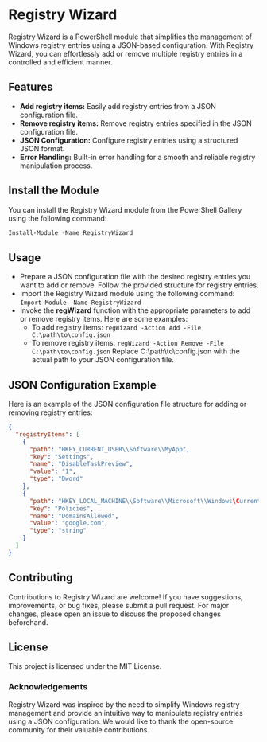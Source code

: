 # Registry Wizard

Registry Wizard is a PowerShell module that simplifies the management of Windows registry entries using a JSON-based configuration. With Registry Wizard, you can effortlessly add or remove multiple registry entries in a controlled and efficient manner.

## Features

- **Add registry items:** Easily add registry entries from a JSON configuration file.
- **Remove registry items:** Remove registry entries specified in the JSON configuration file.
- **JSON Configuration:** Configure registry entries using a structured JSON format.
- **Error Handling:** Built-in error handling for a smooth and reliable registry manipulation process.

## Install the Module

You can install the Registry Wizard module from the PowerShell Gallery using the following command:

```powershell
Install-Module -Name RegistryWizard
```

## Usage
- Prepare a JSON configuration file with the desired registry entries you want to add or remove. Follow the provided structure for registry entries.
- Import the Registry Wizard module using the following command:
   ```Import-Module -Name RegistryWizard```
- Invoke the **regWizard** function with the appropriate parameters to add or remove registry items. Here are some examples:
  - To add registry items: ```regWizard -Action Add -File C:\path\to\config.json```
  - To remove registry items: ```regWizard -Action Remove -File C:\path\to\config.json```
  Replace C:\path\to\config.json with the actual path to your JSON configuration file.

## JSON Configuration Example

Here is an example of the JSON configuration file structure for adding or removing registry entries:

```json
{
  "registryItems": [
    {
      "path": "HKEY_CURRENT_USER\\Software\\MyApp",
      "key": "Settings",
      "name": "DisableTaskPreview",
      "value": "1",
      "type": "Dword"
    },
    {
      "path": "HKEY_LOCAL_MACHINE\\Software\\Microsoft\\Windows\CurrentVersion",
      "key": "Policies",
      "name": "DomainsAllowed",
      "value": "google.com",
      "type": "string"
    }
  ]
}
```

## Contributing
Contributions to Registry Wizard are welcome! 
If you have suggestions, improvements, or bug fixes, please submit a pull request. For major changes, please open an issue to discuss the proposed changes beforehand.

## License
This project is licensed under the MIT License.

### Acknowledgements
Registry Wizard was inspired by the need to simplify Windows registry management and provide an intuitive way to manipulate registry entries using a JSON configuration. We would like to thank the open-source community for their valuable contributions.
